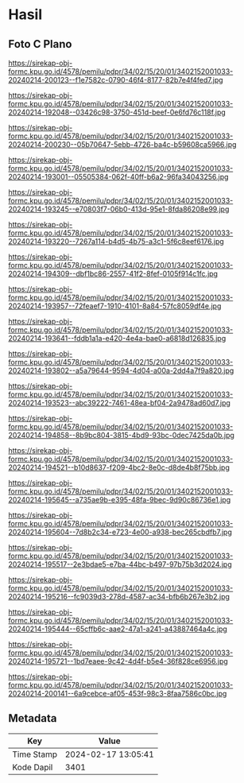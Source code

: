 # Hasil

## Foto C Plano

https://sirekap-obj-formc.kpu.go.id/4578/pemilu/pdpr/34/02/15/20/01/3402152001033-20240214-200123--f1e7582c-0790-46f4-8177-82b7e4f4fed7.jpg

https://sirekap-obj-formc.kpu.go.id/4578/pemilu/pdpr/34/02/15/20/01/3402152001033-20240214-192048--03426c98-3750-451d-beef-0e6fd76c118f.jpg

https://sirekap-obj-formc.kpu.go.id/4578/pemilu/pdpr/34/02/15/20/01/3402152001033-20240214-200230--05b70647-5ebb-4726-ba4c-b59608ca5966.jpg

https://sirekap-obj-formc.kpu.go.id/4578/pemilu/pdpr/34/02/15/20/01/3402152001033-20240214-193001--05505384-062f-40ff-b6a2-96fa34043256.jpg

https://sirekap-obj-formc.kpu.go.id/4578/pemilu/pdpr/34/02/15/20/01/3402152001033-20240214-193245--e70803f7-06b0-413d-95e1-8fda86208e99.jpg

https://sirekap-obj-formc.kpu.go.id/4578/pemilu/pdpr/34/02/15/20/01/3402152001033-20240214-193220--7267a114-b4d5-4b75-a3c1-5f6c8eef6176.jpg

https://sirekap-obj-formc.kpu.go.id/4578/pemilu/pdpr/34/02/15/20/01/3402152001033-20240214-194309--dbf1bc86-2557-41f2-8fef-0105f914c1fc.jpg

https://sirekap-obj-formc.kpu.go.id/4578/pemilu/pdpr/34/02/15/20/01/3402152001033-20240214-193957--72feaef7-1910-4101-8a84-57fc8059df4e.jpg

https://sirekap-obj-formc.kpu.go.id/4578/pemilu/pdpr/34/02/15/20/01/3402152001033-20240214-193641--fddb1a1a-e420-4e4a-bae0-a6818d126835.jpg

https://sirekap-obj-formc.kpu.go.id/4578/pemilu/pdpr/34/02/15/20/01/3402152001033-20240214-193802--a5a79644-9594-4d04-a00a-2dd4a7f9a820.jpg

https://sirekap-obj-formc.kpu.go.id/4578/pemilu/pdpr/34/02/15/20/01/3402152001033-20240214-193523--abc39222-7461-48ea-bf04-2a9478ad60d7.jpg

https://sirekap-obj-formc.kpu.go.id/4578/pemilu/pdpr/34/02/15/20/01/3402152001033-20240214-194858--8b9bc804-3815-4bd9-93bc-0dec7425da0b.jpg

https://sirekap-obj-formc.kpu.go.id/4578/pemilu/pdpr/34/02/15/20/01/3402152001033-20240214-194521--b10d8637-f209-4bc2-8e0c-d8de4b8f75bb.jpg

https://sirekap-obj-formc.kpu.go.id/4578/pemilu/pdpr/34/02/15/20/01/3402152001033-20240214-195645--a735ae9b-e395-48fa-9bec-9d90c86736e1.jpg

https://sirekap-obj-formc.kpu.go.id/4578/pemilu/pdpr/34/02/15/20/01/3402152001033-20240214-195604--7d8b2c34-e723-4e00-a938-bec265cbdfb7.jpg

https://sirekap-obj-formc.kpu.go.id/4578/pemilu/pdpr/34/02/15/20/01/3402152001033-20240214-195517--2e3bdae5-e7ba-44bc-b497-97b75b3d2024.jpg

https://sirekap-obj-formc.kpu.go.id/4578/pemilu/pdpr/34/02/15/20/01/3402152001033-20240214-195216--fc9039d3-278d-4587-ac34-bfb6b267e3b2.jpg

https://sirekap-obj-formc.kpu.go.id/4578/pemilu/pdpr/34/02/15/20/01/3402152001033-20240214-195444--65cffb6c-aae2-47a1-a241-a43887464a4c.jpg

https://sirekap-obj-formc.kpu.go.id/4578/pemilu/pdpr/34/02/15/20/01/3402152001033-20240214-195721--1bd7eaee-9c42-4d4f-b5e4-36f828ce6956.jpg

https://sirekap-obj-formc.kpu.go.id/4578/pemilu/pdpr/34/02/15/20/01/3402152001033-20240214-200141--6a9cebce-af05-453f-98c3-8faa7586c0bc.jpg


## Metadata

| Key        | Value               |
| ---------- | ------------------- |
| Time Stamp | 2024-02-17 13:05:41 |
| Kode Dapil | 3401                |



